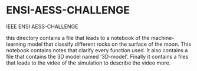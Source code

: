 # ENSI-AESS-CHALLENGE
IEEE ENSI AESS-CHALLENGE

this directory contains a file that leads to a notebook of the machine-learning model that classify different rocks on the surface of the moon. This notebook contains notes that clarify every function used.
It also contains a file that contains the 3D model named '3D-model'.
Finally it contains a files that leads to the video of the simulation to describe the video more.
